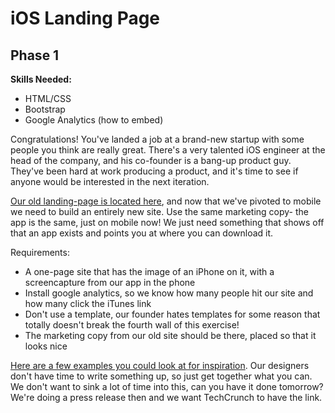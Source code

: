 # iOS Landing Page

## Phase 1
**Skills Needed:**  
* HTML/CSS
* Bootstrap
* Google Analytics (how to embed)

Congratulations! You've landed a job at a brand-new startup with some people you think are really great. There's a very talented iOS engineer at the head of the company, and his co-founder is a bang-up product guy. They've been hard at work producing a product, and it's time to see if anyone would be interested in the next iteration.


[Our old landing-page is located here](http://www.ykombinator.com/), and now that we've pivoted to mobile we need to build an entirely new site. Use the same marketing copy- the app is the same, just on mobile now! We just need something that shows off that an app exists and points you at where you can download it.  

Requirements:
* A one-page site that has the image of an iPhone on it, with a screencapture from our app in the phone  
* Install google analytics, so we know how many people hit our site and how many click the iTunes link  
* Don't use a template, our founder hates templates for some reason that totally doesn't break the fourth wall of this exercise!  
* The marketing copy from our old site should be there, placed so that it looks nice

[Here are a few examples you could look at for inspiration](https://onepagelove.com/gallery/iphone-app). Our designers don't have time to write something up, so just get together what you can. We don't want to sink a lot of time into this, can you have it done tomorrow? We're doing a press release then and we want TechCrunch to have the link.
